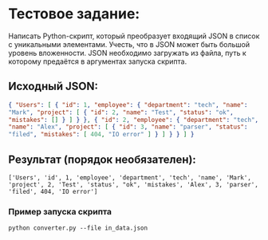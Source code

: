 # Тестовое задание:
Написать Python-скрипт, который преобразует входящий JSON в список с уникальными элементами. Учесть, что в JSON может быть большой уровень вложенности. JSON необходимо загружать из файла, путь к которому предаётся в аргументах запуска скрипта.

## Исходный JSON:
```json
{ "Users": [ { "id": 1, "employee": { "department": "tech", "name":
"Mark", "project": [ { "id": 2, "name": "Test", "status": "ok",
"mistakes": [] } ] } }, { "id": 2, "employee": { "department": "tech",
"name": "Alex", "project": [ { "id": 3, "name": "parser", "status":
"filed", "mistakes": [ 404, "IO error" ] } ] } } ] }
```
## Результат (порядок необязателен):
```text
['Users', 'id', 1, 'employee', 'department', 'tech', 'name', 'Mark',
'project', 2, 'Test', 'status', "ok", 'mistakes', 'Alex', 3, 'parser',
'filed', 404, 'IO error']
```

### Пример запуска скрипта
```shell
python converter.py --file in_data.json
```